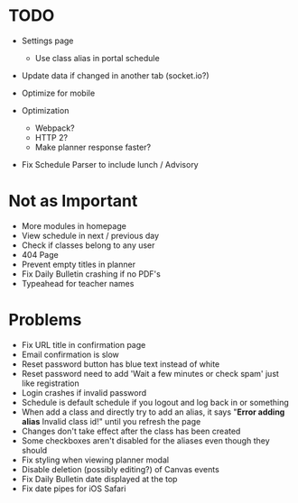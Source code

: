 # TODO
- Settings page
  - Use class alias in portal schedule
- Update data if changed in another tab (socket.io?)
- Optimize for mobile

- Optimization
  - Webpack?
  - HTTP 2?
  - Make planner response faster?

- Fix Schedule Parser to include lunch / Advisory

# Not as Important
- More modules in homepage
- View schedule in next / previous day
- Check if classes belong to any user
- 404 Page
- Prevent empty titles in planner
- Fix Daily Bulletin crashing if no PDF's
- Typeahead for teacher names

# Problems
- Fix URL title in confirmation page
- Email confirmation is slow
- Reset password button has blue text instead of white
- Reset password need to add 'Wait a few minutes or check spam' just like registration
- Login crashes if invalid password
- Schedule is default schedule if you logout and log back in or something
- When add a class and directly try to add an alias, it says "**Error adding alias** Invalid class id!" until you refresh the page
- Changes don't take effect after the class has been created
- Some checkboxes aren't disabled for the aliases even though they should
- Fix styling when viewing planner modal
- Disable deletion (possibly editing?) of Canvas events
- Fix Daily Bulletin date displayed at the top
- Fix date pipes for iOS Safari

